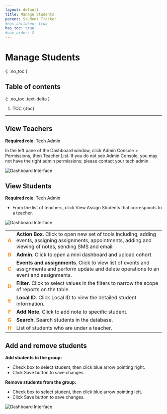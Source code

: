 ```yaml
---
layout: default
title: Manage Students
parent: Student Tracker
#has_children: true
has_toc: true
#nav_order: 2
---
```


# Manage Students

{: .no_toc }

## Table of contents
{: .no_toc .text-delta }

1. TOC
{:toc}

---

## View Teachers

**Required role**: Tech Admin

In the left pane of the Dashboard window, click Admin Console > Permissions, then Teacher List. If you do not see Admin Console, you may not have the right admin permissions; please contact your tech admin.

![Dashboard Interface]({{site.baseurl}}/assets/images/student.list-of-teachers.png)

## View Students

**Required role**: Tech Admin

* From the list of teachers, click View Assign Students that corresponds to a teacher.

![Dashboard Interface]({{site.baseurl}}/assets/images/student.list-of-students.png)


|   |   |
|:---:|---|
|<span style="color: #FF8C00;">**A**</span>| **Action Box**. Click to open new set of tools including, adding events, assigning assignments, appointments, adding and viewing of notes, sending SMS and email.  |
|<span style="color: #FF8C00;">**B**</span>| **Admin**. Click to open a mini dashboard and upload cohort.  |
|<span style="color: #FF8C00;">**C**</span>| **Events and assignments**. Click to view list of events and assignments and perform update and delete operations to an event and assignments.  |
|<span style="color: #FF8C00;">**D**</span>| **Filter**. Click to select values in the filters to narrow the scope of reports on the table.  |
|<span style="color: #FF8C00;">**E**</span>| **Local ID**. Click Local ID to view the detailed student information.  |
|<span style="color: #FF8C00;">**F**</span>| **Add Note**. Click to add note to specific student.  |
|<span style="color: #FF8C00;">**G**</span>| **Search**. Search students in the database.  |
|<span style="color: #FF8C00;">**H**</span>| List of students who are under a teacher. |

## Add and remove students

**Add students to the group:**
*	Check box to select student, then click blue arrow pointing right.
* Click Save button to save changes.

**Remove students from the group:**
*	Check box to select student, then click blue arrow pointing left.
* Click Save button to save changes.

![Dashboard Interface]({{site.baseurl}}/assets/images/student.add-remove-students-form.png)

